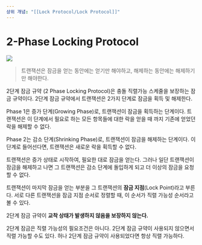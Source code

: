 ```yaml
---
상위 개념: "[[Lock Protocol/Lock Protocol]]"
---
```

# 2-Phase Locking Protocol

![](https://i.imgur.com/eDHG6pN.png)

> 트랜잭션은 잠금을 얻는 동안에는 얻기만 해야하고, 해제하는 동안에는 해제하기만 해야한다.

2단계 잠금 규약 (2 Phase Locking Protocol)은 충돌 직렬가능 스케줄을 보장하는 잠금 규약이다. 2단계 잠금 규약에서 트랜잭션은 2가지 단계로 잠금을 획득 및 해제한다.

Phase 1은 증가 단계(Growing Phase)로, 트랜잭션이 잠금을 획득하는 단계이다. 트랜잭션은 이 단계에서 필요로 하는 모든 항목들에 대한 락을 얻을 때 까지 기존에 얻었던 락을 해제할 수 없다. 

Phase 2는 감소 단계(Shrinking Phase)로, 트랜잭션이 잠금을 해제하는 단계이다. 이 단계로 들어선다면, 트랜잭션은 새로운 락을 획득할 수 없다. 

트랜잭션은 증가 상태로 시작하여, 필요한 대로 잠금을 얻는다. 그러나 일단 트랜잭션이 잠금을 해제하고 나면 그 트랜잭션은 감소 단계에 돌입하게 되고 더 이상의 잠금을 요청할 수 없다.

트랜잭션이 마지막 잠금을 얻는 부분을 그 트랜잭션의 **잠금 지점**(Lock Point)라고 부른다. 서로 다른 트랜잭션을 잠금 지점 순서로 정렬할 때, 이 순서가 직렬 가능성 순서라고 볼 수 있다.

2단계 잠금 규약이 **교착 상태가 발생하지 않음을 보장하지 않는다.**

2단계 잠금은 직렬 가능성의 필요조건은 아니다. 2단계 잠금 규약이 사용되지 않으면서 직렬 가능할 수도 있다. 허나 2단계 잠금 규약이 사용되었다면 항상 직렬 가능하다.